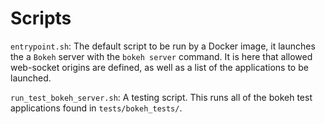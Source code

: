 Scripts
=======

`entrypoint.sh`: The default script to be run by a Docker image, it launches
the a `Bokeh` server with the `bokeh server` command. It is here that
allowed web-socket origins are defined, as well as a list of the applications
to be launched.

`run_test_bokeh_server.sh`: A testing script. This runs all of the bokeh
test applications found in `tests/bokeh_tests/`.
